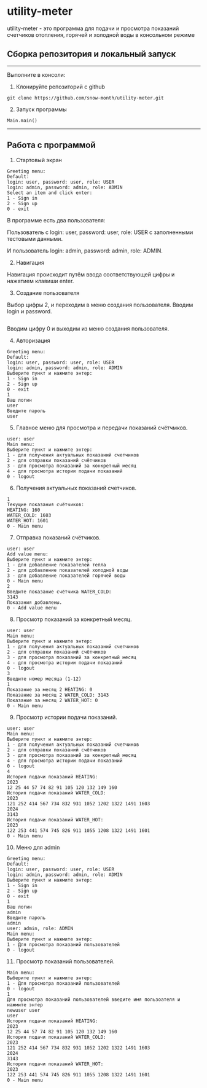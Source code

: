 # utility-meter
utility-meter - это программа для подачи и просмотра 
показаний счетчиков отопления, горячей и холодной воды в 
консольном режиме

## Сборка репозитория и локальный запуск
___
Выполните в консоли:

1. Клонируйте репозиторий с github

`git clone https://github.com/snow-month/utility-meter.git`

2. Запуск программы

`Main.main()`

---

## Работа с программой
1. Стартовый экран

```
Greeting menu:
Default:
login: user, password: user, role: USER
login: admin, password: admin, role: ADMIN
Select an item and click enter:
1 - Sign in
2 - Sign up
0 - exit
```
В программе есть два пользователя:

Пользователь с login: user, password: user, role: USER с заполненными тестовыми данными.

И пользователь login: admin, password: admin, role: ADMIN.

2. Навигация

Навигация происходит путём ввода соответствующей цифры и нажатием клавиши enter.

3. Создание пользователя

Выбор цифры 2, и переходим в меню создания пользователя.
Вводим login и password.

```

```
Вводим цифру 0 и выходим из меню создания пользователя.

4. Авторизация

```
Greeting menu:
Default:
login: user, password: user, role: USER
login: admin, password: admin, role: ADMIN
Выберите пункт и нажмите энтер:
1 - Sign in
2 - Sign up
0 - exit
1
Ваш логин
user
Введите пароль
user
```
5. Главное меню для просмотра и передачи показаний счётчмков.

```
user: user
Main menu:
Выберите пункт и нажмите энтер:
1 - для получения актуальных показаний счетчиков
2 - для отправки показаний счётчиков
3 - для просмотра показаний за конкретный месяц
4 - для просмотра истории подачи показаний
0 - logout
```
6. Получения актуальных показаний счетчиков.
```
1
Текущие показания счётчиков:
HEATING: 160
WATER_COLD: 1603
WATER_HOT: 1601
0 - Main menu
```
7. Отправка показаний счётчиков.
```
user: user
Add value menu:
Выберите пункт и нажмите энтер:
1 - для добавление показателей тепла
2 - для добавление показателей холодной воды
3 - для добавление показателей горячей воды
0 - Main menu
2
Введите показание счётчика WATER_COLD:
3143
Показания добавлены.
0 - Add value menu
```
8. Просмотр показаний за конкретный месяц.
```
user: user
Main menu:
Выберите пункт и нажмите энтер:
1 - для получения актуальных показаний счетчиков
2 - для отправки показаний счётчиков
3 - для просмотра показаний за конкретный месяц
4 - для просмотра истории подачи показаний
0 - logout
3
Введите номер месяца (1-12)
1
Показание за месяц 2 HEATING: 0
Показание за месяц 2 WATER_COLD: 3143
Показание за месяц 2 WATER_HOT: 0
0 - Main menu
```
9. Просмотр истории подачи показаний.
```
user: user
Main menu:
Выберите пункт и нажмите энтер:
1 - для получения актуальных показаний счетчиков
2 - для отправки показаний счётчиков
3 - для просмотра показаний за конкретный месяц
4 - для просмотра истории подачи показаний
0 - logout
4
История подачи показаний HEATING:
2023
12 25 44 57 74 82 91 105 120 132 149 160 
История подачи показаний WATER_COLD:
2023
121 252 414 567 734 832 931 1052 1202 1322 1491 1603 
2024
3143 
История подачи показаний WATER_HOT:
2023
122 253 441 574 745 826 911 1055 1208 1322 1491 1601 
0 - Main menu
```
10. Меню для admin
```
Greeting menu:
Default:
login: user, password: user, role: USER
login: admin, password: admin, role: ADMIN
Выберите пункт и нажмите энтер:
1 - Sign in
2 - Sign up
0 - exit
1
Ваш логин
admin
Введите пароль
admin
user: admin, role: ADMIN
Main menu:
Выберите пункт и нажмите энтер:
1 - Для просмотра показаний пользователей
0 - logout
```
11. Просмотр показаний пользователей.
```
Main menu:
Выберите пункт и нажмите энтер:
1 - Для просмотра показаний пользователей
0 - logout
1
Для просмотра показаний пользователей введите имя пользоателя и нажмите энтер
newuser user 
user
История подачи показаний HEATING:
2023
12 25 44 57 74 82 91 105 120 132 149 160 
История подачи показаний WATER_COLD:
2023
121 252 414 567 734 832 931 1052 1202 1322 1491 1603 
2024
3143 
История подачи показаний WATER_HOT:
2023
122 253 441 574 745 826 911 1055 1208 1322 1491 1601 
0 - Main menu
```
